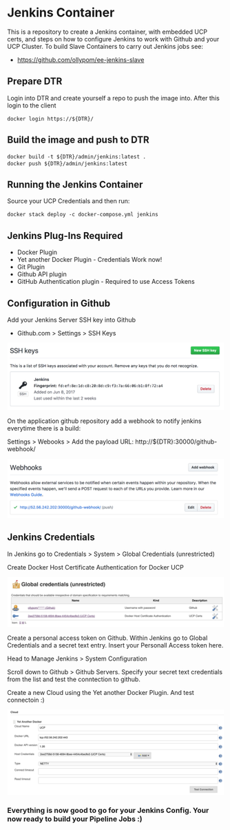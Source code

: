 # Jenkins Container
This is a repository to create a Jenkins container, with embedded UCP certs, and steps on how to configure Jenkins to work with Github and your UCP Cluster. To build Slave Containers to carry out Jenkins jobs see:

- https://github.com/ollypom/ee-jenkins-slave

## Prepare DTR
Login into DTR and create yourself a repo to push the image into. After this login to the client

```
docker login https://${DTR}/
```

## Build the image and push to DTR

```
docker build -t ${DTR}/admin/jenkins:latest .
docker push ${DTR}/admin/jenkins:latest
```
## Running the Jenkins Container

Source your UCP Credentials and then run:

```
docker stack deploy -c docker-compose.yml jenkins
```

## Jenkins Plug-Ins Required

- Docker Plugin
- Yet another Docker Plugin - Credentials Work now!
- Git Plugin
- Github API plugin
- GitHub Authentication plugin - Required to use Access Tokens

## Configuration in Github

Add your Jenkins Server SSH key into Github

- Github.com > Settings > SSH Keys

![Alt text](/images/githubsshkey.png?raw=true "Jenkins SSH Key")

On the application github repository add a webhook to notify jenkins everytime there is a build:

Settings > Webooks > Add the payload URL: http://${DTR}:30000/github-webhook/

![Alt text](/images/githubwebhook.png?raw=true "Github Webhook")

## Jenkins Credentials

In Jenkins go to Credentials > System > Global Credentials (unrestricted)

Create Docker Host Certificate Authentication for Docker UCP

![Alt text](/images/jenkinscreds.png?raw=true "Jenkins Credentials")

Create a personal access token on Github. Within Jenkins go to Global Credentials and a secret text entry. Insert your Personall Access token here.

Head to Manage Jenkins > System Configuration

Scroll down to Github > Github Servers. Specify your secret text credentials from the list and test the conntection to github.

Create a new Cloud using the Yet another Docker Plugin. And test connectoin :)

![Alt text](/images/NewCloudConfig.png?raw=true "New Cloud Config")

### Everything is now good to go for your Jenkins Config. Your now ready to build your Pipeline Jobs :)
